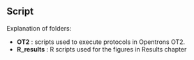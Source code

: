 Script
---
Explanation of folders:
- **OT2** : scripts used to execute protocols in Opentrons OT2.
- **R_results** : R scripts used for the figures in Results chapter
